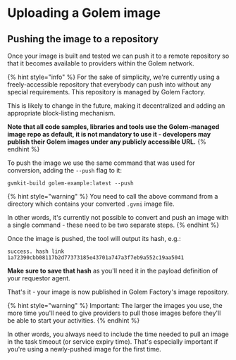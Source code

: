 # Uploading a Golem image

## Pushing the image to a repository

Once your image is built and tested we can push it to a remote repository so that it becomes available to providers within the Golem network.

{% hint style="info" %}
For the sake of simplicity, we're currently using a freely-accessible repository that everybody can push into without any special requirements. This repository is managed by Golem Factory.

This is likely to change in the future, making it decentralized and adding an appropriate block-listing mechanism.

**Note that all code samples, libraries and tools use the Golem-managed image repo as default, it is not mandatory to use it - developers may publish their Golem images under any publicly accessible URL.**
{% endhint %}

To push the image we use the same command that was used for conversion, adding the `--push` flag to it:

```
gvmkit-build golem-example:latest --push
```

{% hint style="warning" %}
You need to call the above command from a directory which contains your converted `.gvmi` image file.

In other words, it's currently not possible to convert and push an image with a single command - these need to be two separate steps.
{% endhint %}

Once the image is pushed, the tool will output its hash, e.g.:

`success. hash link 1a72390cbb08117b2d77373185e43701a747a3f7eb9a552c19aa5041`

**Make sure to save that hash** as you'll need it in the payload definition of your requestor agent.

That's it - your image is now published in Golem Factory's image repository.

{% hint style="warning" %}
Important: The larger the images you use, the more time you'll need to give providers to pull those images before they'll be able to start your activities.
{% endhint %}

In other words, you always need to include the time needed to pull an image in the task timeout (or service expiry time). That's especially important if you're using a newly-pushed image for the first time.
